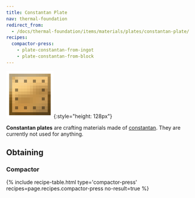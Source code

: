 ```yaml
---
title: Constantan Plate
nav: thermal-foundation
redirect_from:
  - /docs/thermal-foundation/items/materials/plates/constantan-plate/
recipes:
  compactor-press:
    - plate-constantan-from-ingot
    - plate-constantan-from-block
---
```


![Constantan plate](/assets/images/thermal-foundation/plate-constantan.png){:style="height: 128px"}


**Constantan plates** are crafting materials made of
[constantan](/docs/constantan-ingot/). They are currently not used for anything.


Obtaining
---------

### Compactor
{% include recipe-table.html type='compactor-press' recipes=page.recipes.compactor-press no-result=true %}
